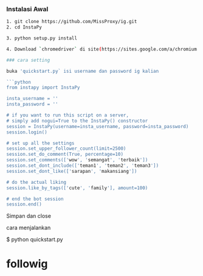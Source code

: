 

### Instalasi Awal

```bash
1. git clone https://github.com/MissProxy/ig.git
2. cd InstaPy

3. python setup.py install

4. Download `chromedriver` di site(https://sites.google.com/a/chromium.org/chromedriver/downloads) hasil download di ekstrak kemudian pindahkan hasil ekstrak ke folder zeroinsta->folder Assets

### cara setting

buka 'quickstart.py` isi username dan password ig kalian

```python
from instapy import InstaPy

insta_username = ''
insta_password = ''

# if you want to run this script on a server,
# simply add nogui=True to the InstaPy() constructor
session = InstaPy(username=insta_username, password=insta_password)
session.login()

# set up all the settings
session.set_upper_follower_count(limit=2500)
session.set_do_comment(True, percentage=10)
session.set_comments(['wow', 'semangat', 'terbaik'])
session.set_dont_include(['teman1', 'teman2', 'teman3'])
session.set_dont_like(['sarapan', 'makansiang'])

# do the actual liking
session.like_by_tags(['cute', 'family'], amount=100)

# end the bot session
session.end()
```
Simpan dan close

cara menjalankan

$ python quickstart.py
# followig
